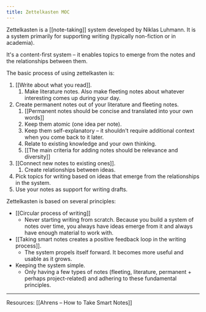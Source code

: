 ```yaml
---
title: Zettelkasten MOC
---
```


Zettelkasten is a [[note-taking]] system developed by Niklas Luhmann.
It is a system primarily for supporting writing (typically non-fiction or in academia).

It's a content-first system – it enables topics to emerge from the notes and the relationships between them.

The basic process of using zettelkasten is:
1. [[Write about what you read]]. 
	1. Make literature notes. Also make fleeting notes about whatever interesting comes up during your day.
2. Create permanent notes out of your literature and fleeting notes.
	1. [[Permanent notes should be concise and translated into your own words]]
	2. Keep them atomic (one idea per note).
	3. Keep them self-explanatory – it shouldn't require additional context when you come back to it later.
	4. Relate to existing knowledge and your own thinking.
	5. [[The main criteria for adding notes should be relevance and diversity]]
3. [[Connect new notes to existing ones]].
	1. Create relationships between ideas.
4. Pick topics for writing based on ideas that emerge from the relationships in the system.
5. Use your notes as support for writing drafts.

Zettelkasten is based on several principles:
- [[Circular process of writing]]
	- Never starting writing from scratch. Because you build a system of notes over time, you always have ideas emerge from it and always have enough material to work with.
- [[Taking smart notes creates a positive feedback loop in the writing process]].
	- The system propels itself forward. It becomes more useful and usable as it grows.
- Keeping the system simple.
	- Only having a few types of notes (fleeting, literature, permanent + perhaps project-related) and adhering to these fundamental principles.



---

Resources:
[[Ahrens – How to Take Smart Notes]]